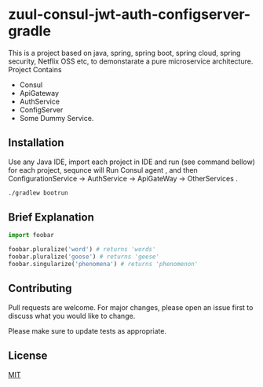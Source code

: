 # zuul-consul-jwt-auth-configserver-gradle

This is a project based on java, spring, spring boot, spring cloud, spring security, Netflix OSS etc, to demonstarate a pure microservice architecture.
Project Contains 
 - Consul
 - ApiGateway
 - AuthService
 - ConfigServer
 - Some Dummy Service.   


## Installation

Use any Java IDE, import each project in IDE and run (see command bellow)  for each project, sequnce will Run Consul agent , and then ConfigurationService -> AuthService -> ApiGateWay -> OtherServices .

```bash
./gradlew bootrun
```

## Brief Explanation

```python
import foobar

foobar.pluralize('word') # returns 'words'
foobar.pluralize('goose') # returns 'geese'
foobar.singularize('phenomena') # returns 'phenomenon'
```

## Contributing
Pull requests are welcome. For major changes, please open an issue first to discuss what you would like to change.

Please make sure to update tests as appropriate.

## License
[MIT](https://choosealicense.com/licenses/mit/)

  
    
 
    
